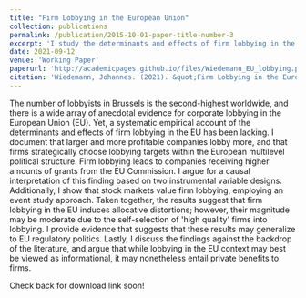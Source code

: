 ```yaml
---
title: "Firm Lobbying in the European Union"
collection: publications
permalink: /publication/2015-10-01-paper-title-number-3
excerpt: 'I study the determinants and effects of firm lobbying in the European Union, utilizing novel data sources and providing multiple approach towards causal identification.'
date: 2021-09-12
venue: 'Working Paper'
paperurl: 'http://academicpages.github.io/files/Wiedemann_EU_lobbying.pdf'
citation: 'Wiedemann, Johannes. (2021). &quot;Firm Lobbying in the European Union.&quot; <i>Working Paper</i>.'
---
```

The number of lobbyists in Brussels is the second-highest worldwide, and there is a wide array of anecdotal evidence for corporate lobbying in the European Union (EU). Yet, a systematic empirical account of the determinants and effects of firm lobbying in the EU has been lacking. I document that larger and more profitable companies lobby more, and that firms strategically choose lobbying targets within the European multilevel political structure. Firm lobbying leads to companies receiving higher amounts of grants from the EU Commission. I argue for a causal interpretation of this finding based on two instrumental variable designs. Additionally, I show that stock markets value firm lobbying, employing an event study approach. Taken together, the results suggest that firm lobbying in the EU induces allocative distortions; however, their magnitude may be moderate due to the self-selection of 'high quality' firms into lobbying. I provide evidence that suggests that these results may generalize to EU regulatory politics. Lastly, I discuss the findings against the backdrop of the literature, and argue that while lobbying in the EU context may best be viewed as informational, it may nonetheless entail private benefits to firms.

Check back for download link soon!
